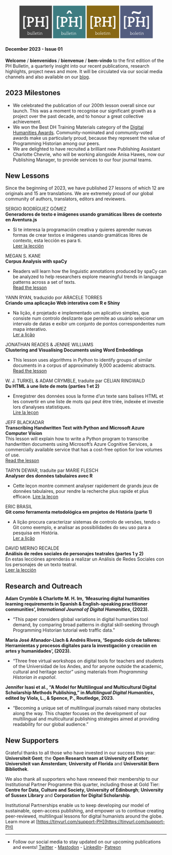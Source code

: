 <p><figure><img src="/images/blog/ph-bulletin-banner.png" alt="Banner showing the four Programming Historian logos and the title Bulletin in each language "/><figcaption></figcaption> </figure></p>

#### December 2023 - Issue 01

**Welcome** / **bienvenidos** / **bienvenue** / **bem-vindo** to the first edition of the PH Bulletin, a quarterly insight into our recent publications, research highlights, project news and more.
It will be circulated via our social media channels and also available on our [blog](https://programminghistorian.org/blog/).

## 2023 Milestones

- We celebrated the publication of our 200th lesson overall since our launch. This was a moment to recognise our significant growth as a project over the past decade, and to honour a great collective achievement.
- We won the Best DH Training Materials category of the [Digital Humanities Awards](http://dhawards.org/dhawards2022/results/). Community-nominated and community-voted awards make us particularly proud, because they represent the value of Programming Historian among our peers.
- We are delighted to have recruited a brilliant new Publishing Assistant Charlotte Chevrie, who will be working alongside Anisa Hawes, now our Publishing Manager, to provide services to our four journal teams.

## New Lessons

Since the beginning of 2023, we have published 27 lessons of which 12 are originals and 15 are translations. We are extremely proud of our global community of authors, translators, editors and reviewers.

SERGIO RODRÍGUEZ GÓMEZ    
**Generadores de texto e imágenes usando gramáticas libres de contexto en Aventura.js**   
- Si te interesa la programación creativa y quieres aprender nuevas formas de crear textos e imágenes usando gramáticas libres de contexto, esta lección es para ti.   
[Leer la lección](https://doi.org/10.46430/phes0063)

MEGAN S. KANE     
**Corpus Analysis with spaCy**    
- Readers will learn how the linguistic annotations produced by spaCy can be analyzed to help researchers explore meaningful trends in language patterns across a set of texts.   
[Read the lesson](https://doi.org/10.46430/phen0113)

YANN RYAN, traduzido por ARACELE TORRES    
**Criando uma aplicação Web interativa com R e Shiny**    
- Na lição, é projetado e implementado um aplicativo simples, que consiste num controlo deslizante que permite ao usuário selecionar um intervalo de datas e exibir um conjunto de pontos correspondentes num mapa interativo.         
[Ler a lição](https://doi.org/10.46430/phpt0044)

JONATHAN READES & JENNIE WILLIAMS    
**Clustering and Visualising Documents using Word Embeddings**    
- This lesson uses algorithms in Python to identify groups of similar documents in a corpus of approximately 9,000 academic abstracts.       
[Read the lesson](https://doi.org/10.46430/phen0111)

W. J. TURKEL & ADAM CRYMBLE, traduite par CELIAN RINGWALD        
**Du HTML à une liste de mots (parties 1 et 2)**    
- Enregistrer des données sous la forme d’un texte sans balises HTML et les convertir en une liste de mots qui peut être triée, indexée et investie lors d’analyses statistiques.   
[Lire la leçon](https://doi.org/10.46430/phfr0026)

JEFF BLACKADAR    
**Transcribing Handwritten Text with Python and Microsoft Azure Computer Vision**    
This lesson will explain how to write a Python program to transcribe handwritten documents using Microsoft’s Azure Cognitive Services, a commercially available service that has a cost-free option for low volumes of use.    
[Read the lesson](https://doi.org/10.46430/phen0114)    

TARYN DEWAR, traduite par MARIE FLESCH    
**Analyser des données tabulaires avec R**    
- Cette leçon montre comment analyser rapidement de grands jeux de données tabulaires, pour rendre la recherche plus rapide et plus efficace. 
[Lire la leçon](https://doi.org/10.46430/phfr0027)

ERIC BRASIL    
**Git como ferramenta metodológica em projetos de História (parte 1)**    
- A lição procura caracterizar sistemas de controlo de versões, tendo o Git como exemplo, e analisar as possibilidades do seu uso para a pesquisa em História.   
[Ler a lição](https://doi.org/10.46430/phpt0045)

DAVID MERINO RECALDE    
**Análisis de redes sociales de personajes teatrales (partes 1 y 2)**    
En estas lecciónes aprenderás a realizar un Análisis de Redes Sociales con los personajes de un texto teatral.    
[Leer la lección](https://doi.org/10.46430/phes0064)

## Research and Outreach

**Adam Crymble & Charlotte M. H. Im, ‘Measuring digital humanities learning requirements in Spanish & English-speaking practitioner communities’, _International Journal of Digital Humanities_, (2023).**
- “This paper considers global variations in digital humanities tool demand, by comparing broad patterns in digital skill-seeking through Programming Historian tutorial web traffic data.”

**Maria José Afanador-Llach & Andrés Rivera, ‘Segundo ciclo de talleres: Herramientas y procesos digitales para la investigación y creación en artes y humanidades’, (2023).**
- “Three free virtual workshops on digital tools for teachers and students of the Universidad de los Andes, and for anyone outside the academic, cultural and heritage sector” using materials from _Programming Historian in español_.

**Jennifer Isasi et al., “A Model for Multilingual and Multicultural Digital Scholarship Methods Publishing,” in _Multilingual Digital Humanities_, edited by Viola, L., & Spence, P., Routledge, 2023.**
- “Becoming a unique set of multilingual journals raised many obstacles along the way. This chapter focuses on the development of our multilingual and multicultural publishing strategies aimed at providing readability for our global audience.”

## New Supporters

Grateful thanks to all those who have invested in our success this year: **Universiteit Gent**; the **Open Research team at University of Exeter**; **Universiteit van Amsterdam**;  **University of Florida** and **Universität Bern Bibliothek**.   

We also thank all supporters who have renewed their membership to our Institutional Partner Programme this quarter, including those at Gold Tier: **Centre for Data, Culture and Society, University of Edinburgh**; **University of Sussex Library** and **Corporation for Digital Scholarship**.

Institutional Partnerships enable us to keep developing our model of sustainable, open-access publishing, and empower us to continue creating peer-reviewed, multilingual lessons for digital humanists around the globe. Learn more at [https://tinyurl.com/support-PH](https://tinyurl.com/support-PH)

------    
- Follow our social media to stay updated on our upcoming publications and events! [Twitter](https://twitter.com/ProgHist) - [Mastodon](https://hcommons.social/@proghist) - [LinkedIn](https://www.linkedin.com/company/prog-hist/)- [Patreon](https://www.patreon.com/theprogramminghistorian)
